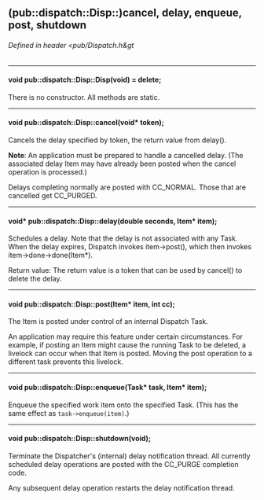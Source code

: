 <!-- -------------------------------------------------------------------------
//
//       Copyright (c) 2023 Frank Eskesen.
//
//       This file is free content, distributed under the MIT license.
//       (See accompanying file LICENSE.MIT or the original contained
//       within https://opensource.org/licenses/MIT)
//
//----------------------------------------------------------------------------
//
// Title-
//       ~/src/doc/cpp/pub_disp-disp.md
//
// Purpose-
//       Dispatch.h reference manual: Disp
//
// Last change date-
//       2023/06/21
//
-------------------------------------------------------------------------- -->
## (pub::dispatch::Disp::)cancel, delay, enqueue, post, shutdown

###### Defined in header &lt;pub/Dispatch.h&gt

<!-- ===================================================================== -->
---
#### void pub::dispatch::Disp::Disp(void) = delete;

There is no constructor. All methods are static.

---
#### void pub::dispatch::Disp::cancel(void* token);

Cancels the delay specified by token, the return value from delay().

__Note__: An application must be prepared to handle a cancelled delay.
(The associated delay Item may have already been posted when the cancel
operation is processed.)

Delays completing normally are posted with CC_NORMAL. Those that are
cancelled get CC_PURGED.

---
#### void* pub::dispatch::Disp::delay(double seconds, Item* item);

Schedules a delay. Note that the delay is not associated with any Task.
When the delay expires, Dispatch invokes item->post(), which then invokes
item->done->done(Item*).

Return value: The return value is a token that can be used by cancel()
to delete the delay.

---
#### void pub::dispatch::Disp::post(Item* item, int cc);

The Item is posted under control of an internal Dispatch Task.

An application may require this feature under certain circumstances.
For example, if posting an Item might cause the running Task to be deleted,
a livelock can occur when that Item is posted.
Moving the post operation to a different task prevents this livelock.

---
#### void pub::dispatch::Disp::enqueue(Task* task, Item* item);

Enqueue the specified work item onto the specified Task.
(This has the same effect as `task->enqueue(item)`.)

---
#### void pub::dispatch::Disp::shutdown(void);

Terminate the Dispatcher's (internal) delay notification thread.
All currently scheduled delay operations are posted with the CC_PURGE
completion code.

Any subsequent delay operation restarts the delay notification thread.
